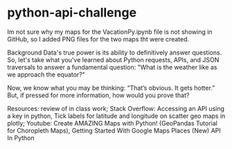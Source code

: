 # python-api-challenge

Im not sure why my maps for the VacationPy.ipynb file is not showing in GitHub, so I added PNG files for the two maps tht were created.

Background
Data's true power is its ability to definitively answer questions. So, let's take what you've learned about Python requests, APIs, and JSON traversals to answer a fundamental question: "What is the weather like as we approach the equator?"

Now, we know what you may be thinking: “That’s obvious. It gets hotter.” But, if pressed for more information, how would you prove that?

Resources: review of in class work; Stack Overflow: Accessing an API using a key in python, Tick labels for latitude and longitude on scatter geo maps in plotly; Youtube: Create AMAZING Maps with Python! (GeoPandas Tutorial for Choropleth Maps), Getting Started With Google Maps Places (New) API In Python
